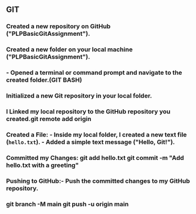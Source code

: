 ## GIT
### Created a new repository on GitHub ("PLPBasicGitAssignment").

### Created a new folder on your local machine ("PLPBasicGitAssignment").
### - Opened a terminal or command prompt and navigate to the created folder.(GIT BASH)
### Initialized a new Git repository in your local folder.

### I Linked my local repository to the GitHub repository you created.git remote add origin <repository-url>

### Created a File: - Inside my local folder, I created a new text file (`hello.txt`). -  Added a simple text message ("Hello, Git!").

###  Committed my Changes: git add hello.txt git commit -m "Add hello.txt with a greeting"

### Pushing to GitHub:- Push the committed changes to my GitHub repository.
### git branch -M main git push -u origin main
